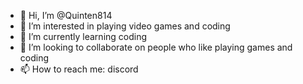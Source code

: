 - 👋 Hi, I’m @Quinten814
- 👀 I’m interested in playing video games and coding
- 🌱 I’m currently learning coding
- 💞️ I’m looking to collaborate on people who like playing games and coding
- 📫 How to reach me: discord

<!---
Quinten814/Quinten814 is a ✨ special ✨ repository because its `README.md` (this file) appears on your GitHub profile.
You can click the Preview link to take a look at your changes.
--->
